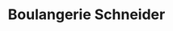 ---
title: "Boulangerie Schneider"
url: /loisy-sur-marne/boulangerie-schneider/
shop: boulangerie
---